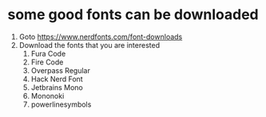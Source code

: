 # some good fonts can be downloaded

1. Goto https://www.nerdfonts.com/font-downloads
2. Download the fonts that you are interested
   1. Fura Code
   2. Fire Code
   3. Overpass Regular
   4. Hack Nerd Font
   5. Jetbrains Mono
   6. Mononoki
   7. powerlinesymbols
